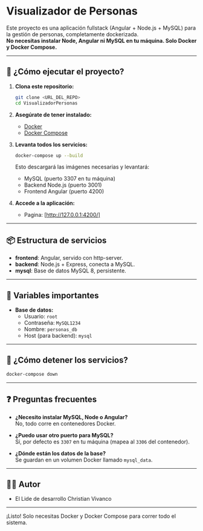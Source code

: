 # Visualizador de Personas

Este proyecto es una aplicación fullstack (Angular + Node.js + MySQL) para la gestión de personas, completamente dockerizada.  
**No necesitas instalar Node, Angular ni MySQL en tu máquina. Solo Docker y Docker Compose.**


---

## 🚀 ¿Cómo ejecutar el proyecto?

1. **Clona este repositorio:**

   ```sh
   git clone <URL_DEL_REPO>
   cd VisualizadorPersonas
   ```

2. **Asegúrate de tener instalado:**
   - [Docker](https://www.docker.com/products/docker-desktop)
   - [Docker Compose](https://docs.docker.com/compose/install/)

3. **Levanta todos los servicios:**

   ```sh
   docker-compose up --build
   ```

   Esto descargará las imágenes necesarias y levantará:
   - MySQL (puerto 3307 en tu máquina)
   - Backend Node.js (puerto 3001)
   - Frontend Angular (puerto 4200)

4. **Accede a la aplicación:**
   - Pagina: [http://127.0.0.1:4200/]

---

## 📦 Estructura de servicios

- **frontend**: Angular, servido con http-server.
- **backend**: Node.js + Express, conecta a MySQL.
- **mysql**: Base de datos MySQL 8, persistente.

---

## 🔧 Variables importantes

- **Base de datos:**  
  - Usuario: `root`
  - Contraseña: `MySQL1234`
  - Nombre: `personas_db`
  - Host (para backend): `mysql`

---

## 🛑 ¿Cómo detener los servicios?

```sh
docker-compose down
```

---

## ❓ Preguntas frecuentes

- **¿Necesito instalar MySQL, Node o Angular?**  
  No, todo corre en contenedores Docker.

- **¿Puedo usar otro puerto para MySQL?**  
  Sí, por defecto es `3307` en tu máquina (mapea al `3306` del contenedor).

- **¿Dónde están los datos de la base?**  
  Se guardan en un volumen Docker llamado `mysql_data`.

---

## 👨‍💻 Autor

- El Lide de desarrollo Christian Vivanco

---

¡Listo! Solo necesitas Docker y Docker Compose para correr todo el sistema.

